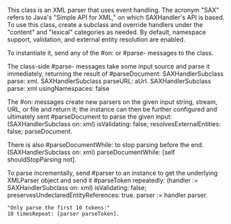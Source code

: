 This class is an XML parser that uses event handling. The acronym "SAX" refers to Java's "Simple API for XML," on which SAXHandler's API is based. To use this class, create a subclass and override handlers under the "content" and "lexical" categories as needed. By default, namespace support, validation, and external entity resolution are enabled.

To instantiate it, send any of the #on: or #parse- messages to the class.

The class-side #parse- messages take some input source and parse it immediately, returning the result of #parseDocument:
	SAXHandlerSubclass parse: xml.
	SAXHandlerSubclass parseURL: aUrl. 
	SAXHandlerSubclass parse: xml usingNamespaces: false

The #on: messages create new parsers on the given input string, stream, URL, or file and return it; the instance can then be further configured and ultimately sent #parseDocument to parse the given input:
	(SAXHandlerSubclass on: xml)
		isValidating: false;
		resolvesExternalEntities: false;
		parseDocument.

There is also #parseDocumentWhile: to stop parsing before the end.
	(SAXHandlerSubclass on: xml)
		parseDocumentWhile: [self shouldStopParsing not].

To parse incrementally, send #parser to an instance to get the underlying XMLParser object and send it #parseToken repeatedly:
	(handler := SAXHandlerSubclass on: xml)
		isValidating: false; 
		preservesUndeclaredEntityReferences: true.
	parser := handler parser.

	"Only parse the first 10 tokens:"
	10 timesRepeat: [parser parseToken].